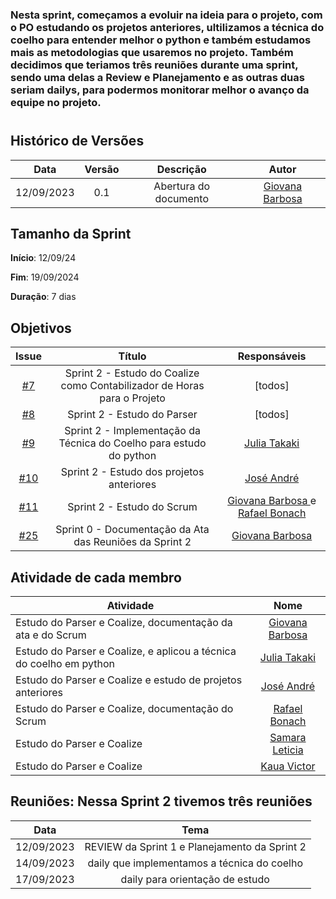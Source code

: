 ### Nesta sprint, começamos a evoluir na ideia para o projeto, com o PO estudando os projetos anteriores, ultilizamos a técnica do coelho para entender melhor o python e também estudamos mais as metodologias que usaremos no projeto. Também decidimos que teriamos três reuniões durante uma sprint, sendo uma delas a Review e Planejamento e as outras duas seriam dailys, para podermos monitorar melhor o avanço da equipe no projeto.
#

## Histórico de Versões

| Data       | Versão | Descrição                                 | Autor             |
| :--------: | :----: | :--------------------:                    | :---------------: |
| 12/09/2023 |  0.1   | Abertura do documento                     | [Giovana Barbosa ](https://github.com/gio221) |

## Tamanho da Sprint

**Início**: 12/09/24

**Fim**: 19/09/2024

**Duração**: 7 dias

## Objetivos

|                            Issue                             |              Título               |                    Responsáveis                     |
| :----------------------------------------------------------: | :-------------------------------: | :-------------------------------------------------: |
| [#7](https://github.com/unb-mds/2023-2-Squad07/issues/7) |  Sprint 2 - Estudo do Coalize como Contabilizador de Horas para o Projeto  | [todos] |
| [#8](https://github.com/unb-mds/2023-2-Squad07/issues/8) | Sprint 2 - Estudo do Parser|  [todos]|
| [#9](https://github.com/unb-mds/2023-2-Squad07/issues/9) | Sprint 2 - Implementação da Técnica do Coelho para estudo do python  |   [Julia Takaki](https://github.com/juliatakaki)     |
| [#10](https://github.com/unb-mds/2023-2-Squad07/issues/10) | Sprint 2 - Estudo dos projetos anteriores| [José André](https://github.com/joseandre25)|
| [#11](https://github.com/unb-mds/2023-2-Squad07/issues/11) | Sprint 2 - Estudo do Scrum  |  [Giovana Barbosa ](https://github.com/gio221) e [Rafael Bonach](https://github.com/RafaBonach)|
| [#25](https://github.com/unb-mds/2023-2-Squad07/issues/25) | Sprint 0 - Documentação da Ata das Reuniões da Sprint 2  |  [Giovana Barbosa ](https://github.com/gio221) |



## Atividade de cada membro
| Atividade        |                                                                           Nome                                                                            |
| ------------- | :-------------------------------------------------------------------------------------------------------------------------------------------------------: |
| Estudo do Parser e Coalize, documentação da ata e do Scrum  |                                                    [Giovana Barbosa ](https://github.com/gio221)                                                    |
| Estudo do Parser e Coalize, e aplicou a técnica do coelho em python |                                                    [Julia Takaki](https://github.com/juliatakaki)                                                    |
|Estudo do Parser e Coalize e estudo de projetos anteriores           |                                                    [José André](https://github.com/joseandre25)                                                     |
| Estudo do Parser e Coalize, documentação do Scrum    |                                                    [Rafael Bonach](https://github.com/RafaBonach)                                                    |
| Estudo do Parser e Coalize     |                                                    [Samara Leticia](https://github.com/samarawwleticia)                                                    |
| Estudo do Parser e Coalize | [Kaua Victor](https://github.com/Kauanviictor) |

## Reuniões: Nessa Sprint 2 tivemos três reuniões

| Data       | Tema                             
| :---------:| :---------------------------------------------:      
| 12/09/2023 |  REVIEW da Sprint 1 e Planejamento da Sprint 2   
| 14/09/2023 |  daily que implementamos a técnica do coelho   
| 17/09/2023 |  daily para orientação de estudo    